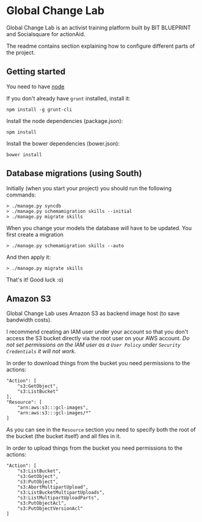 Global Change Lab
=================
Global Change Lab is an activist training platform built by BIT BLUEPRINT and
Socialsquare for actionAid.

The readme contains section explaining how to configure different parts of the
project.

Getting started
---------------
You need to have [node](adfsdf)

If you don't already have `grunt` installed, install it:

    npm install -g grunt-cli

Install the node dependencies (package.json):

    npm install

Install the bower dependencies (bower.json):

    bower install

Database migrations (using South)
---------------------------------
Initially (when you start your project) you should run the following commands:

    > ./manage.py syncdb
    > ./manage.py schemamigration skills --initial
    > ./manage.py migrate skills

When you change your models the database will have to be updated.
You first create a migration

    > ./manage.py schemamigration skills --auto

And then apply it:

    > ./manage.py migrate skills

That's it! Good luck :o)

Amazon S3
---------
Global Change Lab uses Amazon S3 as backend image host (to save bandwidth costs).

I recommend creating an IAM user under your account so that you don't access the
S3 bucket directly via the root user on your AWS account.
_Do not set permissions on the IAM user as a `User Policy` under `Security
Credentials` it will not work._

In order to download things from the bucket you need permissions to the actions:

    "Action": [
    	"s3:GetObject",
    	"s3:ListBucket"
    ],
    "Resource": [
    	"arn:aws:s3:::gcl-images",
    	"arn:aws:s3:::gcl-images/*"
    ]

As you can see in the `Resource` section you need to specify both the root of
the bucket (the bucket itself) and all files in it.

In order to upload things from the bucket you need permissions to the actions:

    "Action": [
    	"s3:ListBucket",
    	"s3:GetObject",
    	"s3:PutObject",
    	"s3:AbortMultipartUpload",
    	"s3:ListBucketMultipartUploads",
    	"s3:ListMultipartUploadParts",
    	"s3:PutObjectAcl",
    	"s3:PutObjectVersionAcl"
    ]

